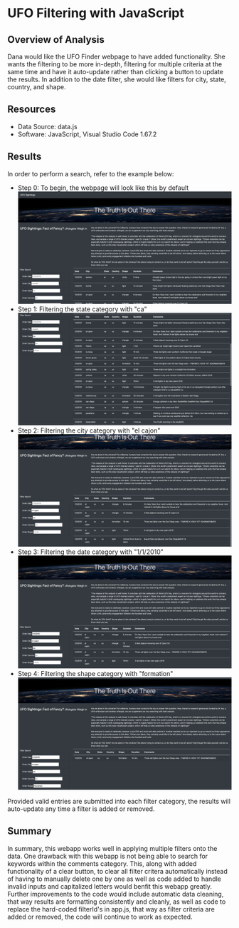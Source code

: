 # UFO Filtering with JavaScript

## Overview of Analysis

Dana would like the UFO Finder webpage to have added functionality. She wants the filtering to be more in-depth, filtering for multiple criteria at the same time and have it auto-update rather than clicking a button to update the results. In addition to the date filter, she would like filters for city, state, country, and shape.

## Resources

- Data Source: data.js
- Software: JavaScript, Visual Studio Code 1.67.2

## Results

In order to perform a search, refer to the example below:
- Step 0: To begin, the webpage will look like this by default
![ufo_search_step0.png](static/images/ufo_search_step0.png)
- Step 1: Filtering the state category with "ca"
![ufo_search_step1.png](static/images/ufo_search_step1.png)
- Step 2: Filtering the city category with "el cajon"
![ufo_search_step2.png](static/images/ufo_search_step2.png)
- Step 3: Filtering the date category with "1/1/2010"
![ufo_search_step3.png](static/images/ufo_search_step3.png)
- Step 4: Filtering the shape category with "formation"
![ufo_search_step4.png](static/images/ufo_search_step4.png)

Provided valid entries are submitted into each filter category, the results will auto-update any time a filter is added or removed.

## Summary

In summary, this webapp works well in applying multiple filters onto the data. One drawback with this webapp is not being able to search for keywords within the comments category. This, along with added functionality of a clear button, to clear all filter critera automatically instead of having to manually delete one by one as well as code added to handle invalid inputs and capitalized letters would benfit this webapp greatly. Further improvements to the code would include automatic data cleaning, that way results are formatting consistently and cleanly, as well as code to replace the hard-coded filterId's in app.js, that way as filter criteria are added or removed, the code will continue to work as expected.
